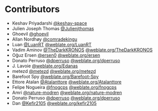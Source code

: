 Contributors
============

* Keshav Priyadarshi [@keshav-space](https://github.com/keshav-space)
* Julien Joseph Thomas [@Julienjthomas](https://github.com/Julienjthomas)
* Ghoevil [@ghoevil](https://github.com/ghoevil)
* Allan Nordhøy [@comradekingu](https://github.com/comradekingu)
* Luan  [@LuanRT](https://github.com/LuanRT) [@weblate.org/LuanRT](https://hosted.weblate.org/user/LuanRT)
* Vadim Aminov [@TheDarkKRONOS](https://github.com/TheDarkKRONOS) [@weblate.org/TheDarkKRONOS](https://hosted.weblate.org/user/TheDarkKRONOS)
* Oğuz Ersen [@ersen0](https://github.com/ersen0) [@weblate.org/ersen](https://hosted.weblate.org/user/ersen)
* Donato Perruso [@dperruso](https://github.com/dperruso) [@weblate.org/dperruso](https://hosted.weblate.org/user/dperruso)
* J. Lavoie [@weblate.org/Edanas](https://hosted.weblate.org/user/Edanas)
* metezd [@metezd](https://github.com/metezd) [@weblate.org/metezd](https://hosted.weblate.org/user/metezd)
* Barefoot Spy [@weblate.org/Barefoot-Spy](https://hosted.weblate.org/user/Barefoot-Spy)
* Ettore Atalan [@Atalanttore](https://github.com/Atalanttore) [@weblate.org/Atalanttore](https://hosted.weblate.org/user/Atalanttore)
* Felipe Nogueira [@fnogcps](https://github.com/fnogcps) [@weblate.org/fnogcps](https://hosted.weblate.org/user/fnogcps/)
* Amri [@nature-modren](https://github.com/nature-modren) [@weblate.org/nature-modren](https://hosted.weblate.org/user/nature-modren/)
* Donato Perruso [@dperruso](https://github.com/dperruso) [@weblate.org/dperruso](https://hosted.weblate.org/user/dperruso/)
* Dan [@Kefir2105](https://github.com/Kefir2105) [@weblate.org/kefir2105](https://hosted.weblate.org/user/kefir2105/)
